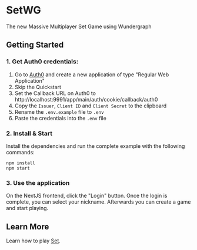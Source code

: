 # SetWG
The new Massive Multiplayer Set Game using Wundergraph

## Getting Started

### 1. Get Auth0 credentials:

1. Go to [Auth0](https://auth0.com/) and create a new application of type "Regular Web Application"
2. Skip the Quickstart
3. Set the Callback URL on Auth0 to http://localhost:9991/app/main/auth/cookie/callback/auth0
4. Copy the `Issuer`, `Client ID` and `Client Secret` to the clipboard
5. Rename the `.env.example` file to `.env`
6. Paste the credentials into the `.env` file


### 2. Install & Start

Install the dependencies and run the complete example with the following commands:

```shell
npm install
npm start
```

### 3. Use the application

On the NextJS frontend, click the "Login" button.
Once the login is complete, you can select your nickname.
Afterwards you can create a game and start playing.

## Learn More

Learn how to play [Set](https://en.wikipedia.org/wiki/Set_(card_game)).